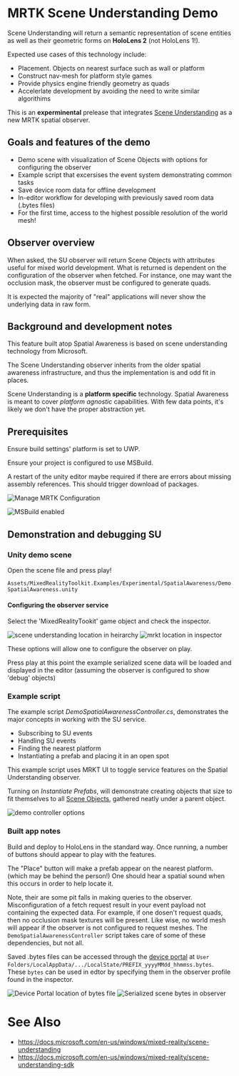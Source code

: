 # MRTK Scene Understanding Demo

Scene Understanding will return a semantic representation of scene entities as well as their geometric forms on __HoloLens 2__ (not HoloLens 1!).

Expected use cases of this technology include:
* Placement. Objects on nearest surface such as wall or platform
* Construct nav-mesh for platform style games
* Provide physics engine friendly geometry as quads
* Accelerlate development by avoiding the need to write similar algorithims

This is an __experminental__ prelease that integrates [Scene Understanding](https://docs.microsoft.com/en-us/windows/mixed-reality/scene-understanding) as a new MRTK spatial observer.

## Goals and features of the demo
* Demo scene with visualization of Scene Objects with options for configuring the observer
* Example script that excersises the event system demonstrating common tasks
* Save device room data for offline development
* In-editor workflow for developing with previously saved room data (.bytes files)
* For the first time, access to the highest possible resolution of the world mesh!

## Observer overview

When asked, the SU observer will return Scene Objects with attributes useful for mixed world development. What is returned is dependent on the configuration of the observer when fetched. For instance, one may want the occlusion mask, the observer must be configured to generate quads.

It is expected the majority of "real" applications will never show the underlying data in raw form.

## Background and development notes

This feature built atop Spatial Awareness is based on scene understanding technology from Microsoft. 

The Scene Understanding observer inherits from the older spatial awareness infrastructure, and thus the implementation is and odd fit in places.

Scene Understanding is a __platform specific__ technology. Spatial Awareness is meant to cover _platform agnostic_ capabilities. With few data points, it's likely we don't have the proper abstraction yet. 

## Prerequisites

Ensure build settings' platform is set to UWP.

Ensure your project is configured to use MSBuild.

A restart of the unity editor maybe required if there are errors about missing assembly references. This should trigger download of packages.

![Manage MRTK Configuration](Images/ConfigureMRTKMSBuildMenu.jpg)

![MSBuild enabled](Images/MRTKProjectConfiguratorMSBuildEnabled.jpg)


## Demonstration and debugging SU

### Unity demo scene

Open the scene file and press play!

`Assets/MixedRealityToolkit.Examples/Experimental/SpatialAwareness/DemoSpatialAwareness.unity`

#### Configuring the observer service

Select the 'MixedRealityTookit' game object and check the inspector.

![scene understanding location in heirarchy](Images/MRTKHierarchy.png)
![mrkt location in inspector](Images/MRTKLocation.png)

These options will allow one to configure the observer on play. 

Press play at this point the example serialized scene data will be loaded and displayed in the editor (assuming the observer is configured to show 'debug' objects)

### Example script

The example script _DemoSpatialAwarenessController.cs_, demonstrates the major concepts in working with the SU service.

* Subscribing to SU events
* Handling SU events
* Finding the nearest platform
* Instantiating a prefab and placing it in an open spot

This example script uses MRKT UI to toggle service features on the Spatial Understanding observer.

Turning on *Instantiate Prefabs*, will demonstrate creating objects that size to fit themselves to all [Scene Objects](), gathered neatly under a parent object.

![demo controller options](Images/Controller.png)

### Built app notes

Build and deploy to HoloLens in the standard way. Once running, a number of buttons should appear to play with the features.

The "Place" button will make a prefab appear on the nearest platform. (which may be behind the person!) One should hear a spatial sound when this occurs in order to help locate it.


Note, their are some pit falls in making queries to the observer. Misconfiguration of a fetch request result in your event payload not containing the expected data. For example, if one dosen't request quads, then no occlusion mask textures will be present. Like wise, no world mesh will appear if the observer is not configured to request meshes. The `DemoSpatialAwarenessController` script takes care of some of these dependencies, but not all.

Saved .bytes files can be accessed through the [device portal](https://docs.microsoft.com/en-us/windows/mixed-reality/using-the-windows-device-portal) at `User Folders/LocalAppData/.../LocalState/PREFIX_yyyyMMdd_hhmmss.bytes`. These `bytes` can be used in edtor by specifying them in the observer profile found in the inspector.

![Device Portal location of bytes file](Images/BytesInDevicePortal.png)
![Serialized scene bytes in observer](Images/BytesLocationInObserver.png)

# See Also

* https://docs.microsoft.com/en-us/windows/mixed-reality/scene-understanding
* https://docs.microsoft.com/en-us/windows/mixed-reality/scene-understanding-sdk